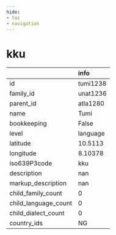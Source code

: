 ```yaml
---
hide:
- toc
- navigation
---
```

# kku
|                      | info     |
|:---------------------|:---------|
| id                   | tumi1238 |
| family_id            | unat1236 |
| parent_id            | atla1280 |
| name                 | Tumi     |
| bookkeeping          | False    |
| level                | language |
| latitude             | 10.5113  |
| longitude            | 8.10378  |
| iso639P3code         | kku      |
| description          | nan      |
| markup_description   | nan      |
| child_family_count   | 0        |
| child_language_count | 0        |
| child_dialect_count  | 0        |
| country_ids          | NG       |